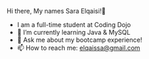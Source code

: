 Hi there, My names Sara Elqaisi!👋
- I am a full-time student at Coding Dojo
- 🌱 I’m currently learning Java & MySQL
- 💬 Ask me about my bootcamp experience!
- 📫 How to reach me: elqaissa@gmail.com
